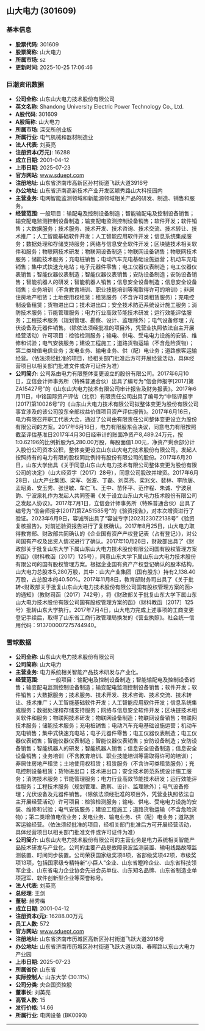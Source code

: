 ## 山大电力 (301609)

### 基本信息

- **股票代码**: 301609
- **股票简称**: 山大电力
- **所属市场**: sz
- **更新时间**: 2025-10-25 17:06:46

### 巨潮资讯数据

- **公司全称**: 山东山大电力技术股份有限公司
- **英文名称**: Shandong University Electric Power Technology Co., Ltd.
- **A股代码**: 301609
- **A股简称**: 山大电力
- **所属市场**: 深交所创业板
- **所属行业**: 电气机械和器材制造业
- **法人代表**: 刘英亮
- **注册资本(万元)**: 16288
- **成立日期**: 2001-04-12
- **上市日期**: 2025-07-23
- **官方网站**: www.sduept.com
- **注册地址**: 山东省济南市高新区孙村街道飞跃大道3916号
- **办公地址**: 山东省济南高新技术产业开发区颖秀路山大科技园内
- **主营业务**: 电网智能监测领域和新能源领域相关产品的研发、制造、销售和服务。
- **经营范围**: 一般项目：输配电及控制设备制造；智能输配电及控制设备销售；输变配电监测控制设备制造；输变配电监测控制设备销售；软件开发；软件销售；大数据服务；技术服务、技术开发、技术咨询、技术交流、技术转让、技术推广；人工智能基础软件开发；人工智能应用软件开发；信息系统集成服务；数据处理和存储支持服务；网络与信息安全软件开发；区块链技术相关软件和服务；物联网技术研发；物联网设备制造；物联网设备销售；物联网技术服务；储能技术服务；充电桩销售；电动汽车充电基础设施运营；机动车充电销售；集中式快速充电站；电子元器件零售；电工仪器仪表制造；电工仪器仪表销售；智能仪器仪表制造；智能仪器仪表销售；安防设备制造；安防设备销售；智能机器人的研发；智能机器人销售；信息安全设备制造；信息安全设备销售；业务培训（不含教育培训、职业技能培训等需取得许可的培训）；非居住房地产租赁；土地使用权租赁；租赁服务（不含许可类租赁服务）；充电控制设备租赁；货物进出口；技术进出口；安全技术防范系统设计施工服务；消防技术服务；节能管理服务；电力行业高效节能技术研发；运行效能评估服务；工程技术服务（规划管理、勘察、设计、监理除外）；电气设备修理；光伏设备及元器件销售。（除依法须经批准的项目外，凭营业执照依法自主开展经营活动）许可项目：检验检测服务；输电、供电、受电电力设施的安装、维修和试验；电气安装服务；建设工程施工；道路货物运输（不含危险货物）；第二类增值电信业务；发电业务、输电业务、供（配）电业务；道路旅客运输经营。（依法须经批准的项目，经相关部门批准后方可开展经营活动，具体经营项目以相关部门批准文件或许可证件为准）
- **公司简介**: 公司系由电力有限整体变更设立的股份有限公司。2017年6月10日，立信会计师事务所（特殊普通合伙）出具了编号为“信会师报字[2017]第ZA15427号”的《山东山大电力技术有限公司审计报告及财务报表》。2017年6月11日，中铭国际资产评估（北京）有限责任公司出具了编号为“中铭评报字[2017]第10026号”的《山东山大电力技术有限公司拟整体变更为股份有限公司事宜涉及的该公司股东全部权益价值项目资产评估报告》。2017年6月16日，电力有限召开职工代表大会，通过了公司由有限责任公司整体变更设立为股份有限公司的方案。2017年6月16日，电力有限股东会决议，同意电力有限按照截至评估基准日2017年4月30日经审计的账面净资产8,489.24万元，按1:0.62196的比例折股为5,280.00万股，每股面值1.00元，净资产剩余部分计入股份公司资本公积，整体变更设立山东山大电力技术股份有限公司。发起人按照持有的电力有限的股权同比例持有股份有限公司的股份。2017年6月20日，山东大学出具《关于同意山东山大电力技术有限公司整体变更为股份有限公司的决定》（山大经资字〔2017〕28号），同意公司股改并增资。2017年6月28日，山大产业集团、梁军、张波、丁磊、刘英亮、栾兆文、裴林、李欣唐、孟昭勇、安玉秀、张世敏、车仁飞、王中、苗怀平、范作程、朱诚、宁波泉韵、宁波泉礼作为发起人共同签署《关于设立山东山大电力技术股份有限公司之发起人协议》。2017年7月1日，立信会计师事务所（特殊普通合伙）出具了编号为“信会师报字[2017]第ZA51585号”的《验资报告》，对本次增资进行了验证。2023年6月9日，容诚所出具了“容诚专字[2023]230Z2138号”《验资复核报告》，对前述验资报告进行了复核确认。2017年8月25日，山大电力取得教育部、财政部共同确认的《企业国有资产产权登记表（占有登记）》，对公司国有产权及出资人情况进行了确认。2017年10月26日，财政部出具了《财政部关于批复山东大学下属山东山大电力技术股份有限公司国有股权管理方案的函》（财科教函〔2017〕125号），同意山东大学下属山东山大电力技术股份有限公司的国有股权管理方案。根据企业国有资产产权登记确认的股本结构，山大电力总股本5,280万股，其中：山大产业集团（国有股东）持有2,138.40万股，占总股本的40.50%。2017年11月8日，教育部财务司出具了《关于批转<财政部关于批复山东山大电力技术股份有限公司国有股权管理方案的函>的通知》（教财司函〔2017〕742号），将《财政部关于批复山东大学下属山东山大电力技术股份有限公司国有股权管理方案的函》（财科教函〔2017〕125号）批转山东大学执行。2017年7月4日，山大电力完成上述事项的工商变更登记手续后，取得了山东省工商行政管理局换发的《营业执照》。社会统一信用代码：913700007275744940。

### 雪球数据

- **公司全称**: 山东山大电力技术股份有限公司
- **公司简称**: 山大电力
- **主营业务**: 电力系统相关智能产品技术研发与产业化。
- **经营范围**: 　　一般项目：输配电及控制设备制造；智能输配电及控制设备销售；输变配电监测控制设备制造；输变配电监测控制设备销售；软件开发；软件销售；大数据服务；技术服务、技术开发、技术咨询、技术交流、技术转让、技术推广；人工智能基础软件开发；人工智能应用软件开发；信息系统集成服务；数据处理和存储支持服务；网络与信息安全软件开发；区块链技术相关软件和服务；物联网技术研发；物联网设备制造；物联网设备销售；物联网技术服务；储能技术服务；充电桩销售；电动汽车充电基础设施运营；机动车充电销售；集中式快速充电站；电子元器件零售；电工仪器仪表制造；电工仪器仪表销售；智能仪器仪表制造；智能仪器仪表销售；安防设备制造；安防设备销售；智能机器人的研发；智能机器人销售；信息安全设备制造；信息安全设备销售；业务培训（不含教育培训、职业技能培训等需取得许可的培训）；非居住房地产租赁；土地使用权租赁；租赁服务（不含许可类租赁服务）；充电控制设备租赁；货物进出口；技术进出口；安全技术防范系统设计施工服务；消防技术服务；节能管理服务；电力行业高效节能技术研发；运行效能评估服务；工程技术服务（规划管理、勘察、设计、监理除外）；电气设备修理；光伏设备及元器件销售。（除依法须经批准的项目外，凭营业执照依法自主开展经营活动）许可项目：检验检测服务；输电、供电、受电电力设施的安装、维修和试验；电气安装服务；建设工程施工；道路货物运输（不含危险货物）；第二类增值电信业务；发电业务、输电业务、供（配）电业务；道路旅客运输经营。（依法须经批准的项目，经相关部门批准后方可开展经营活动，具体经营项目以相关部门批准文件或许可证件为准）
- **公司简介**: 山东山大电力技术股份有限公司的主营业务是电力系统相关智能产品技术研发与产业化。公司的主要产品是故障录波监测装置、输电线路故障监测装置、时间同步装置。公司荣获国家级奖项8项，省部级奖项42项，市级奖项13项，包括国家级专精特新“小巨人”企业、山东省瞪羚企业、山东省科技领军企业、山东省电力企业协会先进会员单位、山东知名品牌、山东省制造业单项冠军、软件创新型企业等荣誉称号。
- **法人代表**: 刘英亮
- **总经理**: 王剑
- **董秘**: 赫秀梅
- **成立日期**: 2001-04-12
- **注册资本(元)**: 16288.00万元
- **员工人数**: 572
- **官方网站**: www.sduept.com
- **注册地址**: 山东省济南市历城区高新区孙村街道飞跃大道3916号
- **办公地址**: 山东省济南市历城区孙村街道飞跃大道以南、春晖路以东山大电力产业园
- **上市日期**: 2025-07-23
- **所属省份**: 山东省
- **实际控制人**: 山东大学 (30.11%)
- **公司分类**: 央企国资控股
- **董事长**: 刘英亮
- **高管人数**: 15
- **发行价格**: 14.66
- **所属行业**: 电网设备 (BK0093)

---